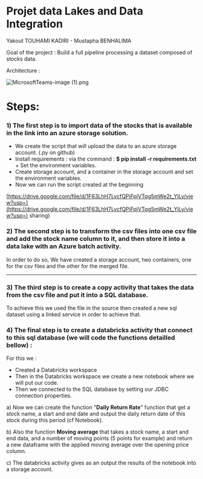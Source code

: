 # Projet data Lakes and Data Integration

Yakout TOUHAMI KADIRI - Mustapha BENHALIMA 

Goal of the project : Build a full pipeline processing a dataset composed of stocks data.

Architecture :

![MicrosoftTeams-image (1).png](Projet%20data%20Lakes%20and%20Data%20Integration%20c7a45c4fa9994755ae247ba445d25920/MicrosoftTeams-image_(1).png)

# Steps:

### **1) The first step is to import data of the stocks that is available in the link into an azure storage solution.**

- We create the script that will upload the data to an azure storage account. (.py on github)
- Install requirements : via the command : **$ pip install -r requirements.txt** + Set the environment variables.
- Create storage account, and a container in the storage account and set the environment variables.
- Now we can run the script created at the beginning

[https://drive.google.com/file/d/1F63LhH7LycfQPiFpjVTqg5mWe2t_YiLy/view?usp=](https://drive.google.com/file/d/1F63LhH7LycfQPiFpjVTqg5mWe2t_YiLy/view?usp=) sharing)

### 2) The second step is to transform the csv files into one csv file and add the stock name column to it, and then store it into a data lake with an Azure batch activity.

In order to do so, We have created a storage account, two containers, one for the csv files and the other for the merged file.
********

### **3) The third step is to create a copy activity that takes the data from the csv file and put it into a SQL database.**

To achieve this we used the file in the source then created a new sql dataset using a linked service in order to achieve that.

### 4) The final step is to create a databricks activity that connect to this sql database (we will code the functions detailled bellow) :

For this we : 

- Created a Databricks workspace
- Then in the Databricks workspace we create a new notebook where we will put our code.
- Then we connected to the SQL database by setting our JDBC connection properties.

a) Now we can create the function  "**Daily Return Rate**" function that get a stock name, a start and end date and output the daily return date of this stock during this period (cf Notebook).

b) Also the function **Moving average** that takes a stock name, a start and end data, and a number of moving points (5 points for example) and return a new dataframe with the applied moving average over the opening price column.

c) The databricks activity gives as an output the results of the notebook into a storage account.
